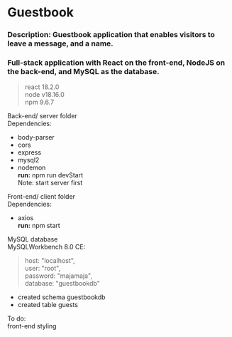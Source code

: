 # Guestbook

### Description: Guestbook application that enables visitors to leave a message, and a name.
### Full-stack application with React on the front-end, NodeJS on the back-end, and MySQL as the database.

> react 18.2.0  
> node v18.16.0  
> npm 9.6.7  

Back-end/ server folder  
Dependencies:
- body-parser
- cors
- express
- mysql2
- nodemon            
**run:** npm run devStart  
Note: start server first

Front-end/ client folder  
Dependencies: 
- axios  
**run:** npm start
 
MySQL database  
MySQLWorkbench 8.0 CE:
> host: "localhost",  
> user: "root",  
> password: "majamaja",   
> database: "guestbookdb"
- created schema guestbookdb
- created table guests

To do:  
front-end styling